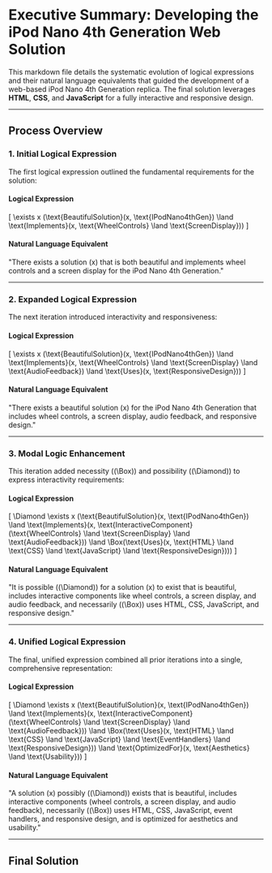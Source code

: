 # Executive Summary: Developing the iPod Nano 4th Generation Web Solution

This markdown file details the systematic evolution of logical expressions and their natural language equivalents that guided the development of a web-based iPod Nano 4th Generation replica. The final solution leverages **HTML**, **CSS**, and **JavaScript** for a fully interactive and responsive design.

---

## **Process Overview**

### **1. Initial Logical Expression**
The first logical expression outlined the fundamental requirements for the solution:

#### **Logical Expression**  
\[
\exists x (\text{BeautifulSolution}(x, \text{IPodNano4thGen}) \land \text{Implements}(x, \text{WheelControls} \land \text{ScreenDisplay}))
\]

#### **Natural Language Equivalent**  
"There exists a solution \(x\) that is both beautiful and implements wheel controls and a screen display for the iPod Nano 4th Generation."

---

### **2. Expanded Logical Expression**
The next iteration introduced interactivity and responsiveness:

#### **Logical Expression**  
\[
\exists x (\text{BeautifulSolution}(x, \text{IPodNano4thGen}) \land \text{Implements}(x, \text{WheelControls} \land \text{ScreenDisplay} \land \text{AudioFeedback}) \land \text{Uses}(x, \text{ResponsiveDesign}))
\]

#### **Natural Language Equivalent**  
"There exists a beautiful solution \(x\) for the iPod Nano 4th Generation that includes wheel controls, a screen display, audio feedback, and responsive design."

---

### **3. Modal Logic Enhancement**
This iteration added necessity (\(\Box\)) and possibility (\(\Diamond\)) to express interactivity requirements:

#### **Logical Expression**  
\[
\Diamond \exists x (\text{BeautifulSolution}(x, \text{IPodNano4thGen}) \land \text{Implements}(x, \text{InteractiveComponent}(\text{WheelControls} \land \text{ScreenDisplay} \land \text{AudioFeedback})) \land \Box(\text{Uses}(x, \text{HTML} \land \text{CSS} \land \text{JavaScript} \land \text{ResponsiveDesign})))
\]

#### **Natural Language Equivalent**  
"It is possible (\(\Diamond\)) for a solution \(x\) to exist that is beautiful, includes interactive components like wheel controls, a screen display, and audio feedback, and necessarily (\(\Box\)) uses HTML, CSS, JavaScript, and responsive design."

---

### **4. Unified Logical Expression**
The final, unified expression combined all prior iterations into a single, comprehensive representation:

#### **Logical Expression**  
\[
\Diamond \exists x (\text{BeautifulSolution}(x, \text{IPodNano4thGen}) \land \text{Implements}(x, \text{InteractiveComponent}(\text{WheelControls} \land \text{ScreenDisplay} \land \text{AudioFeedback})) \land \Box(\text{Uses}(x, \text{HTML} \land \text{CSS} \land \text{JavaScript} \land \text{EventHandlers} \land \text{ResponsiveDesign})) \land \text{OptimizedFor}(x, \text{Aesthetics} \land \text{Usability}))
\]

#### **Natural Language Equivalent**  
"A solution \(x\) possibly (\(\Diamond\)) exists that is beautiful, includes interactive components (wheel controls, a screen display, and audio feedback), necessarily (\(\Box\)) uses HTML, CSS, JavaScript, event handlers, and responsive design, and is optimized for aesthetics and usability."

---

## **Final Solution**


